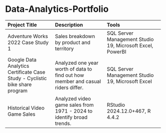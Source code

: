 # Data-Analytics-Portfolio

| Project Title | Description | Tools |
| :------------ | :---------- | :---- |
| Adventure Works 2022 Case Study 1 | Sales breakdown by product and territory | SQL Server Management Studio 19, Microsoft Excel, PowerBI |
| Google Data Analytics Certificate Case Study - Cyclistic bike share program | Analyzed one year worth of data to find out how member and casual riders differ. | SQL Server Management Studio 19, Microsoft Excel |
| Historical Video Game Sales | Analyzed video game sales from 1971 - 2024 to identify broad trends. | RStudio 2024.12.0+467, R 4.4.2 |
